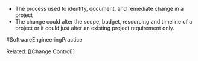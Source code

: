 - The process used to identify, document, and remediate change in a project
- The change could alter the scope, budget, resourcing and timeline of a project or it could just alter an existing project requirement only.


#SoftwareEngineeringPractice 

Related: [[Change Control]]